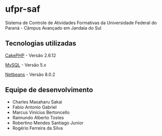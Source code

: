 # ufpr-saf

Sistema de Controle de Atividades Formativas da Universidade Federal do Paraná - Câmpus Avançado em Jandaia do Sul

## Tecnologias utilizadas
[CakePHP](http://www.cakephp.org) - Versão 2.6.12

[MySQL](https://www.mysql.com/) - Versão 5.x

[Netbeans](https://netbeans.org/) - Versão 8.0.2

## Equipe de desenvolvimento
* Charles Masaharu Sakai
* Fabio Antonio Gabriel
* Marcus Vinícius Bertoncello
* Raimundo Alberto Tostes
* Robertino Mendes Santiago Junior
* Rogério Ferreira da Silva
